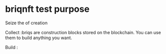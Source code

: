 # briqnft test purpose
Seize the of creation

Collect :briqs are construction blocks stored on the blockchain. You can use them to build anything you want.

Build :
